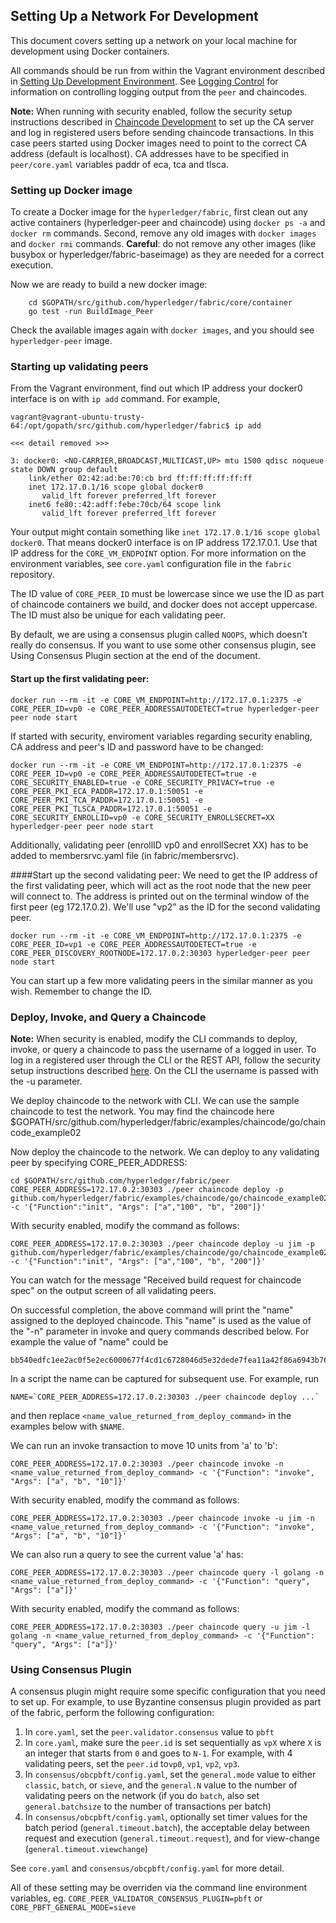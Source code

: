 ## Setting Up a Network For Development

This document covers setting up a network on your local machine for development using Docker containers.

All commands should be run from within the Vagrant environment described in [Setting Up Development Environment](devenv.md).
See [Logging Control](logging-control.md) for information on controlling
logging output from the `peer` and chaincodes.


**Note:** When running with security enabled, follow the security setup instructions described in [Chaincode Development](../API/SandboxSetup.md#security-setup-optional) to set up the CA server and log in registered users before sending chaincode transactions. In this case peers started using Docker images need to point to the correct CA address (default is localhost). CA addresses have to be specified in `peer/core.yaml` variables paddr of eca, tca and tlsca.

### Setting up Docker image
To create a Docker image for the `hyperledger/fabric`,
first clean out any active containers (hyperledger-peer and chaincode) using `docker ps -a` and `docker rm` commands. Second, remove any old images with `docker images` and `docker rmi` commands. **Careful**: do not remove any other images (like busybox or hyperledger/fabric-baseimage) as they are needed for a correct execution.

Now we are ready to build a new docker image:

```
    cd $GOPATH/src/github.com/hyperledger/fabric/core/container
    go test -run BuildImage_Peer
```

Check the available images again with `docker images`, and you should see `hyperledger-peer` image.

### Starting up validating peers
From the Vagrant environment, find out which IP address your docker0 interface is on with `ip add` command. For example,

```
vagrant@vagrant-ubuntu-trusty-64:/opt/gopath/src/github.com/hyperledger/fabric$ ip add

<<< detail removed >>>

3: docker0: <NO-CARRIER,BROADCAST,MULTICAST,UP> mtu 1500 qdisc noqueue state DOWN group default
    link/ether 02:42:ad:be:70:cb brd ff:ff:ff:ff:ff:ff
    inet 172.17.0.1/16 scope global docker0
       valid_lft forever preferred_lft forever
    inet6 fe80::42:adff:febe:70cb/64 scope link
       valid_lft forever preferred_lft forever
```

Your output might contain something like `inet 172.17.0.1/16 scope global docker0`. That means docker0 interface is on IP address 172.17.0.1. Use that IP address for the `CORE_VM_ENDPOINT` option. For more information on the environment variables, see `core.yaml` configuration file in the `fabric` repository.

The ID value of `CORE_PEER_ID` must be lowercase since we use the ID as part of chaincode containers we build, and docker does not accept uppercase. The ID must also be unique for each validating peer.

By default, we are using a consensus plugin called `NOOPS`, which doesn't really do consensus. If you want to use some other consensus plugin, see Using Consensus Plugin section at the end of the document.

#### Start up the first validating peer:

```
docker run --rm -it -e CORE_VM_ENDPOINT=http://172.17.0.1:2375 -e CORE_PEER_ID=vp0 -e CORE_PEER_ADDRESSAUTODETECT=true hyperledger-peer peer node start
```

If started with security, enviroment variables regarding security enabling, CA address and peer's ID and password have to be changed:

```
docker run --rm -it -e CORE_VM_ENDPOINT=http://172.17.0.1:2375 -e CORE_PEER_ID=vp0 -e CORE_PEER_ADDRESSAUTODETECT=true -e CORE_SECURITY_ENABLED=true -e CORE_SECURITY_PRIVACY=true -e CORE_PEER_PKI_ECA_PADDR=172.17.0.1:50051 -e CORE_PEER_PKI_TCA_PADDR=172.17.0.1:50051 -e CORE_PEER_PKI_TLSCA_PADDR=172.17.0.1:50051 -e CORE_SECURITY_ENROLLID=vp0 -e CORE_SECURITY_ENROLLSECRET=XX  hyperledger-peer peer node start
```

Additionally, validating peer (enrollID vp0 and enrollSecret XX) has to be added to membersrvc.yaml file (in fabric/membersrvc).

####Start up the second validating peer:
We need to get the IP address of the first validating peer, which will act as the root node that the new peer will connect to. The address is printed out on the terminal window of the first peer (eg 172.17.0.2). We'll use "vp2" as the ID for the second validating peer.

```
docker run --rm -it -e CORE_VM_ENDPOINT=http://172.17.0.1:2375 -e CORE_PEER_ID=vp1 -e CORE_PEER_ADDRESSAUTODETECT=true -e CORE_PEER_DISCOVERY_ROOTNODE=172.17.0.2:30303 hyperledger-peer peer node start
```

You can start up a few more validating peers in the similar manner as you wish. Remember to change the ID.

### Deploy, Invoke, and Query a Chaincode
**Note:** When security is enabled, modify the CLI commands to deploy, invoke, or query a chaincode to pass the username of a logged in user. To log in a registered user through the CLI or the REST API, follow the security setup instructions described [here](../API/SandboxSetup.md#note-on-security-functionality). On the CLI the username is passed with the -u parameter.

We deploy chaincode to the network with CLI. We can use the sample chaincode to test the network. You may find the chaincode here  $GOPATH/src/github.com/hyperledger/fabric/examples/chaincode/go/chaincode_example02

Now deploy the chaincode to the network. We can deploy to any validating peer by specifying CORE_PEER_ADDRESS:

```
cd $GOPATH/src/github.com/hyperledger/fabric/peer
CORE_PEER_ADDRESS=172.17.0.2:30303 ./peer chaincode deploy -p github.com/hyperledger/fabric/examples/chaincode/go/chaincode_example02 -c '{"Function":"init", "Args": ["a","100", "b", "200"]}'
```

With security enabled, modify the command as follows:

```
CORE_PEER_ADDRESS=172.17.0.2:30303 ./peer chaincode deploy -u jim -p github.com/hyperledger/fabric/examples/chaincode/go/chaincode_example02 -c '{"Function":"init", "Args": ["a","100", "b", "200"]}'
```

You can watch for the message "Received build request for chaincode spec" on the output screen of all validating peers.

On successful completion, the above command will print the "name" assigned to the deployed chaincode. This "name" is used as the value of the "-n" parameter in invoke and query commands described below. For example the value of "name" could be

    bb540edfc1ee2ac0f5e2ec6000677f4cd1c6728046d5e32dede7fea11a42f86a6943b76a8f9154f4792032551ed320871ff7b7076047e4184292e01e3421889c

In a script the name can be captured for subsequent use. For example, run

    NAME=`CORE_PEER_ADDRESS=172.17.0.2:30303 ./peer chaincode deploy ...`

and then replace `<name_value_returned_from_deploy_command>` in the examples below with `$NAME`.

We can run an invoke transaction to move 10 units from 'a' to 'b':

```
CORE_PEER_ADDRESS=172.17.0.2:30303 ./peer chaincode invoke -n <name_value_returned_from_deploy_command> -c '{"Function": "invoke", "Args": ["a", "b", "10"]}'
```

With security enabled, modify the command as follows:

```
CORE_PEER_ADDRESS=172.17.0.2:30303 ./peer chaincode invoke -u jim -n <name_value_returned_from_deploy_command> -c '{"Function": "invoke", "Args": ["a", "b", "10"]}'
```

We can also run a query to see the current value 'a' has:

```
CORE_PEER_ADDRESS=172.17.0.2:30303 ./peer chaincode query -l golang -n <name_value_returned_from_deploy_command> -c '{"Function": "query", "Args": ["a"]}'
```

With security enabled, modify the command as follows:

```
CORE_PEER_ADDRESS=172.17.0.2:30303 ./peer chaincode query -u jim -l golang -n <name_value_returned_from_deploy_command> -c '{"Function": "query", "Args": ["a"]}'
```

### Using Consensus Plugin
A consensus plugin might require some specific configuration that you need to set up. For example, to use Byzantine consensus plugin provided as part of the fabric, perform the following configuration:

1. In `core.yaml`, set the `peer.validator.consensus` value to `pbft`
2. In `core.yaml`, make sure the `peer.id` is set sequentially as `vpX` where `X` is an integer that starts from `0` and goes to `N-1`. For example, with 4 validating peers, set the `peer.id` to`vp0`, `vp1`, `vp2`, `vp3`.
3. In `consensus/obcpbft/config.yaml`, set the `general.mode` value to either `classic`, `batch`, or `sieve`, and the `general.N` value to the number of validating peers on the network (if you do `batch`, also set `general.batchsize` to the number of transactions per batch)
4. In `consensus/obcpbft/config.yaml`, optionally set timer values for the batch period (`general.timeout.batch`), the acceptable delay between request and execution (`general.timeout.request`), and for view-change (`general.timeout.viewchange`)

See `core.yaml` and `consensus/obcpbft/config.yaml` for more detail.

All of these setting may be overriden via the command line environment variables, eg. `CORE_PEER_VALIDATOR_CONSENSUS_PLUGIN=pbft` or `CORE_PBFT_GENERAL_MODE=sieve`
